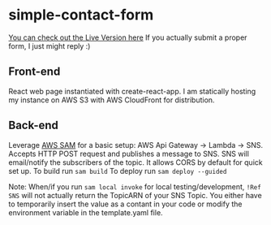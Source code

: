 # simple-contact-form

[You can check out the Live Version here](https://form.yamcraft.com)
If you actually submit a proper form, I just might reply :)

## Front-end
React web page instantiated with create-react-app.
I am statically hosting my instance on AWS S3 with AWS CloudFront for distribution.

## Back-end
Leverage [AWS SAM](https://aws.amazon.com/serverless/sam/) for a basic setup: AWS Api Gateway -> Lambda -> SNS.
Accepts HTTP POST request and publishes a message to SNS. SNS will email/notify the subscribers of the topic.
It allows CORS by default for quick set up.
To build run `sam build`
To deploy run `sam deploy --guided`


Note: When/if you run `sam local invoke` for local testing/development, `!Ref SNS` will not actually return the TopicARN of your SNS Topic. You either have to temporarily insert the value as a contant in your code or modify the environment variable in the template.yaml file.